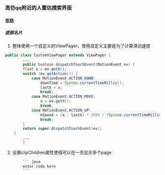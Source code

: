 ### 高仿qq附近的人雷达搜索界面
#### 思路

##### 底部名片

1. 整体使用一个自定义的ViewPager，使用自定义主要是为了计算滑动速度
``` java
public class CustomViewPager extends ViewPager {
		...
		public boolean dispatchTouchEvent(MotionEvent ev) {
        float x = ev.getX();
        switch (ev.getAction()) {
            case MotionEvent.ACTION_DOWN:
                downTime = System.currentTimeMillis();
                lastX = x;
                break;
            case MotionEvent.ACTION_MOVE:
                x = ev.getX();
                break;
            case MotionEvent.ACTION_UP:
                mSpeed = (x - lastX) * 1000 / (System.currentTimeMillis() - downTime);
                break;
        }
        return super.dispatchTouchEvent(ev);
    }
		...
		}
```

2. 设置clipChildren属性使得可以在一页显示多个page
``` java
		``` java
		enter code here
		```
```



